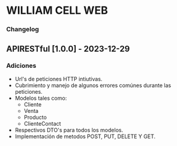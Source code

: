 # WILLIAM CELL WEB

### Changelog

## APIRESTful [1.0.0] - 2023-12-29
### Adiciones  
- Url's de peticiones HTTP intiutivas.  
- Cubrimiento y manejo de algunos errores comúnes durante las peticiones.
- Modelos tales como:    
  - Cliente  
  - Venta  
  - Producto  
  - ClienteContact  
- Respectivos DTO's para todos los modelos.
- Implementación de metodos POST, PUT, DELETE Y GET.
